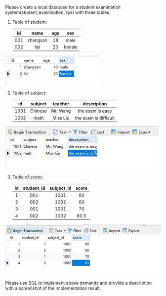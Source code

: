 Please create a local database for a student examination system(student_examination_sys) with three tables:

1. Table of student:

   |  id  | name | age  | sex  |
   | :--: | :--: | :--: | :--: |
   | 001  | zhangsan |  18  |  male  |
   | 002  | lisi |  20  |  female  |
    
 ![image1](https://github.com/codingzhengsz/SQl-Base-english-2019-10-12-6-15-6-811/blob/master/YF3Djg7nboszWAp.png?raw=true)

2. Table of subject:

   |  id  | subject | teacher |   description    |
   | :--: | :-----: | :-----: | :--------------: |
   | 1001 |  Chinese   | Mr. Wang  | the exam is easy |
   | 1002 |  math   | Miss Liu  |  the exam is difficult |
   
![image2](https://github.com/codingzhengsz/SQl-Base-english-2019-10-12-6-15-6-811/blob/master/hCo147z9wcmWEQX.png?raw=true)

3. Table of score:

   |  id  | student_id | subject_id | score |
   | :--: | :--------: | :--------: | :---: |
   |  1   |    001     |    1001    |  80   |
   |  2   |    002     |    1002    |  60   |
   |  3   |    001     |    1001    |  70   |
   |  4   |    002     |    1002    | 60.5  |
   

![image3](https://github.com/codingzhengsz/SQl-Base-english-2019-10-12-6-15-6-811/blob/master/LD8g5yw7O6K9z4T.png?raw=true)

Please use SQL to implement above demands and provide a description with a screenshot of the implementation result.
